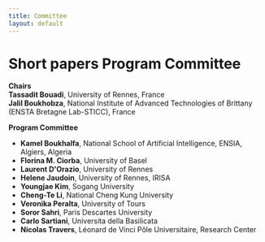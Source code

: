 ```yaml
---
title: Committee
layout: default
---
```


# Short papers Program Committee

**Chairs**<br>
**Tassadit Bouadi**, University of Rennes, France<br>
**Jalil	Boukhobza**, National Institute of Advanced Technologies of Brittany (ENSTA Bretagne Lab-STICC), France<br>

**Program Committee**<br>

* **Kamel Boukhalfa**, National School of Artificial Intelligence, ENSIA, Algiers, Algeria<br>
* **Florina M. Ciorba**, University of Basel<br>
* **Laurent D'Orazio**, University of Rennes<br>
* **Helene Jaudoin**, University of Rennes, IRISA<br>
* **Youngjae	Kim**, Sogang University<br>
* **Cheng-Te Li**, National Cheng Kung University<br>
* **Veronika Peralta**, University of Tours<br>
* **Soror Sahri**, Paris Descartes University<br>
* **Carlo Sartiani**, Universita della Basilicata<br>
* **Nicolas Travers**, Léonard de Vinci Pôle Universitaire, Research Center<br>
